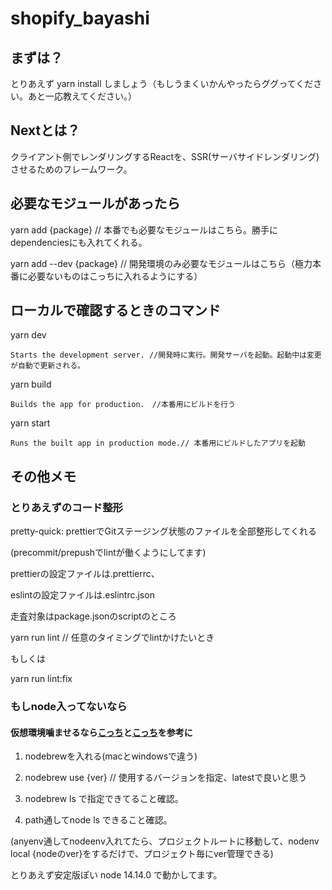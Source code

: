 # shopify_bayashi

## まずは？
とりあえず
  yarn install
しましょう（もしうまくいかんやったらググってください。あと一応教えてください。）

## Nextとは？
クライアント側でレンダリングするReactを、SSR(サーバサイドレンダリング)させるためのフレームワーク。

## 必要なモジュールがあったら
  yarn add {package} // 本番でも必要なモジュールはこちら。勝手にdependenciesにも入れてくれる。
  
  yarn add --dev {package} // 開発環境のみ必要なモジュールはこちら（極力本番に必要ないものはこっちに入れるようにする）

## ローカルで確認するときのコマンド
  yarn dev
    
    Starts the development server. //開発時に実行。開発サーバを起動。起動中は変更が自動で更新される。

  yarn build
  
    Builds the app for production.　//本番用にビルドを行う

  yarn start
  
    Runs the built app in production mode.// 本番用にビルドしたアプリを起動

## その他メモ
### とりあえずのコード整形
  pretty-quick: prettierでGitステージング状態のファイルを全部整形してくれる
  
  (precommit/prepushでlintが働くようにしてます)
  
  prettierの設定ファイルは.prettierrc、
  
  eslintの設定ファイルは.eslintrc.json
  
  走査対象はpackage.jsonのscriptのところ

  yarn run lint // 任意のタイミングでlintかけたいとき
  
  もしくは
  
  yarn run lint:fix
  
### もしnode入ってないなら
  #### 仮想環境噛ませるなら[こっち](https://www.to-r.net/media/anyenv/)と[こっち](https://qiita.com/ttokdev/items/3547587b0494dd624901)を参考に
  1. nodebrewを入れる(macとwindowsで違う)
  
  1. nodebrew use {ver} // 使用するバージョンを指定、latestで良いと思う
  
  1. nodebrew ls で指定できてること確認。
  
  1. path通してnode ls できること確認。
  
  (anyenv通してnodeenv入れてたら、プロジェクトルートに移動して、nodenv local {nodeのver}をするだけで、プロジェクト毎にver管理できる)
  
  とりあえず安定版ぽい node 14.14.0 で動かしてます。

